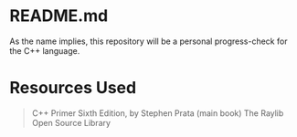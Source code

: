 # README.md
As the name implies, this repository will be a personal progress-check for the C++ language.

# Resources Used
> C++ Primer Sixth Edition, by Stephen Prata (main book)
> The Raylib Open Source Library
